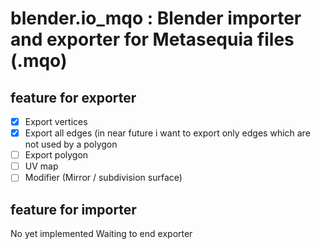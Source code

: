 blender.io_mqo : Blender importer and exporter for Metasequia files (.mqo)
==============

feature for exporter
--------------
- [x] Export vertices
- [x] Export all edges (in near future i want to export only edges which are not used by a polygon
- [ ] Export polygon
- [ ] UV map
- [ ] Modifier (Mirror / subdivision surface)

feature for importer
--------------
No yet implemented
Waiting to end exporter